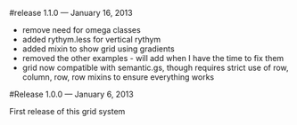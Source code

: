 #release 1.1.0 — January 16, 2013

* remove need for omega classes
* added rythym.less for vertical rythym
* added mixin to show grid using gradients
* removed the other examples - will add when I have the time to fix them
* grid now compatible with semantic.gs, though requires strict use of row, column, row, row mixins to ensure everything works

#Release 1.0.0 — January 6, 2013

First release of this grid system